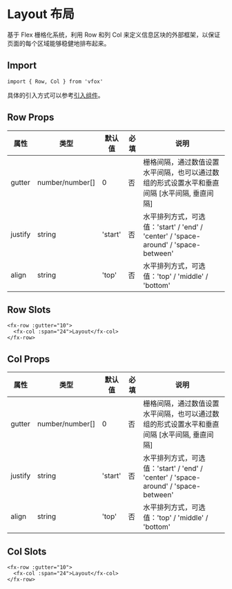 # Layout 布局

基于 Flex 栅格化系统，利用 Row 和列 Col 来定义信息区块的外部框架，以保证页面的每个区域能够稳健地排布起来。

## Import

```
import { Row, Col } from 'vfox'
```

具体的引入方式可以参考[引入组件](../guide/import.md)。

## Row Props

| 属性    | 类型            | 默认值  | 必填 | 说明                                                                                        |
| ------- | --------------- | ------- | ---- | ------------------------------------------------------------------------------------------- |
| gutter  | number/number[] | 0       | 否   | 栅格间隔，通过数值设置水平间隔，也可以通过数组的形式设置水平和垂直间隔 [水平间隔, 垂直间隔] |
| justify | string          | 'start' | 否   | 水平排列方式，可选值：'start' / 'end' / 'center' / 'space-around' / 'space-between'         |
| align   | string          | 'top'   | 否   | 水平排列方式，可选值：'top' / 'middle' / 'bottom'                                           |

## Row Slots

```
<fx-row :gutter="10">
  <fx-col :span="24">Layout</fx-col>
</fx-row>
```

## Col Props

| 属性    | 类型            | 默认值  | 必填 | 说明                                                                                        |
| ------- | --------------- | ------- | ---- | ------------------------------------------------------------------------------------------- |
| gutter  | number/number[] | 0       | 否   | 栅格间隔，通过数值设置水平间隔，也可以通过数组的形式设置水平和垂直间隔 [水平间隔, 垂直间隔] |
| justify | string          | 'start' | 否   | 水平排列方式，可选值：'start' / 'end' / 'center' / 'space-around' / 'space-between'         |
| align   | string          | 'top'   | 否   | 水平排列方式，可选值：'top' / 'middle' / 'bottom'                                           |

## Col Slots

```
<fx-row :gutter="10">
  <fx-col :span="24">Layout</fx-col>
</fx-row>
```
